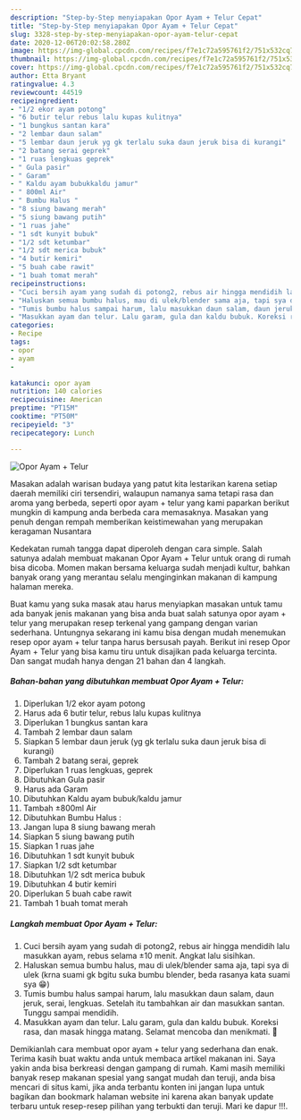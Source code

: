 ```yaml
---
description: "Step-by-Step menyiapakan Opor Ayam + Telur Cepat"
title: "Step-by-Step menyiapakan Opor Ayam + Telur Cepat"
slug: 3328-step-by-step-menyiapakan-opor-ayam-telur-cepat
date: 2020-12-06T20:02:58.280Z
image: https://img-global.cpcdn.com/recipes/f7e1c72a595761f2/751x532cq70/opor-ayam-telur-foto-resep-utama.jpg
thumbnail: https://img-global.cpcdn.com/recipes/f7e1c72a595761f2/751x532cq70/opor-ayam-telur-foto-resep-utama.jpg
cover: https://img-global.cpcdn.com/recipes/f7e1c72a595761f2/751x532cq70/opor-ayam-telur-foto-resep-utama.jpg
author: Etta Bryant
ratingvalue: 4.3
reviewcount: 44519
recipeingredient:
- "1/2 ekor ayam potong"
- "6 butir telur rebus lalu kupas kulitnya"
- "1 bungkus santan kara"
- "2 lembar daun salam"
- "5 lembar daun jeruk yg gk terlalu suka daun jeruk bisa di kurangi"
- "2 batang serai geprek"
- "1 ruas lengkuas geprek"
- " Gula pasir"
- " Garam"
- " Kaldu ayam bubukkaldu jamur"
- " 800ml Air"
- " Bumbu Halus "
- "8 siung bawang merah"
- "5 siung bawang putih"
- "1 ruas jahe"
- "1 sdt kunyit bubuk"
- "1/2 sdt ketumbar"
- "1/2 sdt merica bubuk"
- "4 butir kemiri"
- "5 buah cabe rawit"
- "1 buah tomat merah"
recipeinstructions:
- "Cuci bersih ayam yang sudah di potong2, rebus air hingga mendidih lalu masukkan ayam, rebus selama ±10 menit. Angkat lalu sisihkan."
- "Haluskan semua bumbu halus, mau di ulek/blender sama aja, tapi sya di ulek (krna suami gk bgitu suka bumbu blender, beda rasanya kata suami sya 😁)"
- "Tumis bumbu halus sampai harum, lalu masukkan daun salam, daun jeruk, serai, lengkuas. Setelah itu tambahkan air dan masukkan santan. Tunggu sampai mendidih."
- "Masukkan ayam dan telur. Lalu garam, gula dan kaldu bubuk. Koreksi rasa, dan masak hingga matang. Selamat mencoba dan menikmati. 🤗"
categories:
- Recipe
tags:
- opor
- ayam
- 

katakunci: opor ayam  
nutrition: 140 calories
recipecuisine: American
preptime: "PT15M"
cooktime: "PT50M"
recipeyield: "3"
recipecategory: Lunch

---
```



![Opor Ayam + Telur](https://img-global.cpcdn.com/recipes/f7e1c72a595761f2/751x532cq70/opor-ayam-telur-foto-resep-utama.jpg)

Masakan adalah warisan budaya yang patut kita lestarikan karena setiap daerah memiliki ciri tersendiri, walaupun namanya sama tetapi rasa dan aroma yang berbeda, seperti opor ayam + telur yang kami paparkan berikut mungkin di kampung anda berbeda cara memasaknya. Masakan yang penuh dengan rempah memberikan keistimewahan yang merupakan keragaman Nusantara

Kedekatan rumah tangga dapat diperoleh dengan cara simple. Salah satunya adalah membuat makanan Opor Ayam + Telur untuk orang di rumah bisa dicoba. Momen makan bersama keluarga sudah menjadi kultur, bahkan banyak orang yang merantau selalu menginginkan makanan di kampung halaman mereka.



Buat kamu yang suka masak atau harus menyiapkan masakan untuk tamu ada banyak jenis makanan yang bisa anda buat salah satunya opor ayam + telur yang merupakan resep terkenal yang gampang dengan varian sederhana. Untungnya sekarang ini kamu bisa dengan mudah menemukan resep opor ayam + telur tanpa harus bersusah payah.
Berikut ini resep Opor Ayam + Telur yang bisa kamu tiru untuk disajikan pada keluarga tercinta. Dan sangat mudah hanya dengan 21 bahan dan 4 langkah.


<!--inarticleads1-->

##### Bahan-bahan yang dibutuhkan membuat Opor Ayam + Telur:

1. Diperlukan 1/2 ekor ayam potong
1. Harus ada 6 butir telur, rebus lalu kupas kulitnya
1. Diperlukan 1 bungkus santan kara
1. Tambah 2 lembar daun salam
1. Siapkan 5 lembar daun jeruk (yg gk terlalu suka daun jeruk bisa di kurangi)
1. Tambah 2 batang serai, geprek
1. Diperlukan 1 ruas lengkuas, geprek
1. Dibutuhkan  Gula pasir
1. Harus ada  Garam
1. Dibutuhkan  Kaldu ayam bubuk/kaldu jamur
1. Tambah  ±800ml Air
1. Dibutuhkan  Bumbu Halus :
1. Jangan lupa 8 siung bawang merah
1. Siapkan 5 siung bawang putih
1. Siapkan 1 ruas jahe
1. Dibutuhkan 1 sdt kunyit bubuk
1. Siapkan 1/2 sdt ketumbar
1. Dibutuhkan 1/2 sdt merica bubuk
1. Dibutuhkan 4 butir kemiri
1. Diperlukan 5 buah cabe rawit
1. Tambah 1 buah tomat merah




<!--inarticleads2-->

##### Langkah membuat  Opor Ayam + Telur:

1. Cuci bersih ayam yang sudah di potong2, rebus air hingga mendidih lalu masukkan ayam, rebus selama ±10 menit. Angkat lalu sisihkan.
1. Haluskan semua bumbu halus, mau di ulek/blender sama aja, tapi sya di ulek (krna suami gk bgitu suka bumbu blender, beda rasanya kata suami sya 😁)
1. Tumis bumbu halus sampai harum, lalu masukkan daun salam, daun jeruk, serai, lengkuas. Setelah itu tambahkan air dan masukkan santan. Tunggu sampai mendidih.
1. Masukkan ayam dan telur. Lalu garam, gula dan kaldu bubuk. Koreksi rasa, dan masak hingga matang. Selamat mencoba dan menikmati. 🤗




Demikianlah cara membuat opor ayam + telur yang sederhana dan enak. Terima kasih buat waktu anda untuk membaca artikel makanan ini. Saya yakin anda bisa berkreasi dengan gampang di rumah. Kami masih memiliki banyak resep makanan spesial yang sangat mudah dan teruji, anda bisa mencari di situs kami, jika anda terbantu konten ini jangan lupa untuk bagikan dan bookmark halaman website ini karena akan banyak update terbaru untuk resep-resep pilihan yang terbukti dan teruji. Mari ke dapur !!!. 
